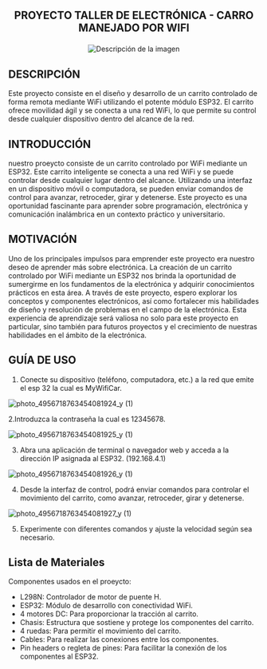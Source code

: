 ## <p align="center"><b> PROYECTO TALLER DE ELECTRÓNICA - CARRO MANEJADO POR WIFI</b></p>

<p align="center">
  <img src="https://github.com/JuanM234/Proyecto-Taller-Electronica-Unal-carro/assets/44301882/784a3386-ab00-4799-9a4a-0ec6e99949c8" alt="Descripción de la imagen">
</p>

## DESCRIPCIÓN
Este proyecto consiste en el diseño y desarrollo de un carrito controlado de forma remota mediante WiFi utilizando el potente módulo ESP32. El carrito ofrece movilidad ágil y se conecta a una red WiFi, lo que permite su control desde cualquier dispositivo dentro del alcance de la red.
## INTRODUCCIÓN
nuestro proeycto consiste de un carrito controlado por WiFi mediante un ESP32. Este carrito inteligente se conecta a una red WiFi y se puede controlar desde cualquier lugar dentro del alcance. Utilizando una interfaz en un dispositivo móvil o computadora, se pueden enviar comandos de control para avanzar, retroceder, girar y detenerse.  Este proyecto es una oportunidad fascinante para aprender sobre programación, electrónica y comunicación inalámbrica en un contexto práctico y universitario.
## MOTIVACIÓN
Uno de los principales impulsos para emprender este proyecto era nuestro deseo de aprender más sobre electrónica. La creación de un carrito controlado por WiFi mediante un ESP32 nos brinda la oportunidad de sumergirme en los fundamentos de la electrónica y adquirir conocimientos prácticos en esta área. A través de este proyecto, espero explorar los conceptos y componentes electrónicos, así como fortalecer mis habilidades de diseño y resolución de problemas en el campo de la electrónica. Esta experiencia de aprendizaje será valiosa no solo para este proyecto en particular, sino también para futuros proyectos y el crecimiento de nuestras habilidades en el ámbito de la electrónica.
## GUÍA DE USO
1. Conecte su dispositivo (teléfono, computadora, etc.) a la red que emite el esp 32 la cual es MyWifiCar.
   
![photo_4956718763454081924_y (1)](https://github.com/JuanM234/Proyecto-Taller-Electronica-Unal-carro/assets/44301882/80e4e110-9c03-45cf-9639-a608be373065)

2.Introduzca la contraseña la cual es 12345678.

![photo_4956718763454081925_y (1)](https://github.com/JuanM234/Proyecto-Taller-Electronica-Unal-carro/assets/44301882/ec9edd27-a842-4444-8d33-505517e33ff4)

3. Abra una aplicación de terminal o navegador web y acceda a la dirección IP asignada al ESP32. (192.168.4.1)
   
![photo_4956718763454081926_y (1)](https://github.com/JuanM234/Proyecto-Taller-Electronica-Unal-carro/assets/44301882/936f7b68-6aa9-445d-8121-fe5c2f8fc3a3)

4. Desde la interfaz de control, podrá enviar comandos para controlar el movimiento del carrito, como avanzar, retroceder, girar y detenerse.
   
![photo_4956718763454081927_y (1)](https://github.com/JuanM234/Proyecto-Taller-Electronica-Unal-carro/assets/44301882/7bde8e6d-7f44-47c0-95e7-08d176db77ae)

5. Experimente con diferentes comandos y ajuste la velocidad según sea necesario.

## Lista de Materiales

Componentes usados en el proeycto:

- L298N: Controlador de motor de puente H.
- ESP32: Módulo de desarrollo con conectividad WiFi.
- 4 motores DC: Para proporcionar la tracción al carrito.
- Chasis: Estructura que sostiene y protege los componentes del carrito.
- 4 ruedas: Para permitir el movimiento del carrito.
- Cables: Para realizar las conexiones entre los componentes.
- Pin headers o regleta de pines: Para facilitar la conexión de los componentes al ESP32.


